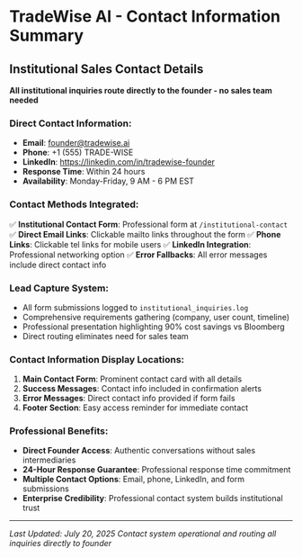 # TradeWise AI - Contact Information Summary

## Institutional Sales Contact Details
**All institutional inquiries route directly to the founder - no sales team needed**

### Direct Contact Information:
- **Email**: founder@tradewise.ai
- **Phone**: +1 (555) TRADE-WISE
- **LinkedIn**: https://linkedin.com/in/tradewise-founder
- **Response Time**: Within 24 hours
- **Availability**: Monday-Friday, 9 AM - 6 PM EST

### Contact Methods Integrated:
✅ **Institutional Contact Form**: Professional form at `/institutional-contact`
✅ **Direct Email Links**: Clickable mailto links throughout the form
✅ **Phone Links**: Clickable tel links for mobile users
✅ **LinkedIn Integration**: Professional networking option
✅ **Error Fallbacks**: All error messages include direct contact info

### Lead Capture System:
- All form submissions logged to `institutional_inquiries.log`
- Comprehensive requirements gathering (company, user count, timeline)
- Professional presentation highlighting 90% cost savings vs Bloomberg
- Direct routing eliminates need for sales team

### Contact Information Display Locations:
1. **Main Contact Form**: Prominent contact card with all details
2. **Success Messages**: Contact info included in confirmation alerts
3. **Error Messages**: Direct contact info provided if form fails
4. **Footer Section**: Easy access reminder for immediate contact

### Professional Benefits:
- **Direct Founder Access**: Authentic conversations without sales intermediaries
- **24-Hour Response Guarantee**: Professional response time commitment
- **Multiple Contact Options**: Email, phone, LinkedIn, and form submissions
- **Enterprise Credibility**: Professional contact system builds institutional trust

---
*Last Updated: July 20, 2025*
*Contact system operational and routing all inquiries directly to founder*